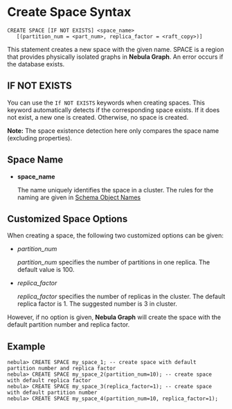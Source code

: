 # Create Space Syntax

```ngql
CREATE SPACE [IF NOT EXISTS] <space_name>
   [(partition_num = <part_num>, replica_factor = <raft_copy>)]
```

This statement creates a new space with the given name. SPACE is a region that provides physically isolated graphs in **Nebula Graph**. An error occurs if the database exists.

## IF NOT EXISTS

You can use the `If NOT EXISTS` keywords when creating spaces. This keyword automatically detects if the corresponding space exists. If it does not exist, a new one is created. Otherwise, no space is created.

**Note:** The space existence detection here only compares the space name (excluding properties).

## Space Name

* **space_name**

    The name uniquely identifies the space in a cluster. The rules for the naming are given in [Schema Object Names](../../3.language-structure/schema-object-names.md)

## Customized Space Options

When creating a space, the following two customized options can be given:

* _partition_num_

    _partition_num_ specifies the number of partitions in one replica. The default value is 100.

* _replica_factor_

    _replica_factor_ specifies the number of replicas in the cluster. The default replica factor is 1. The suggested number is 3 in cluster.

However, if no option is given, **Nebula Graph** will create the space with the default partition number and replica factor.

## Example

```ngql
nebula> CREATE SPACE my_space_1; -- create space with default partition number and replica factor
nebula> CREATE SPACE my_space_2(partition_num=10); -- create space with default replica factor
nebula> CREATE SPACE my_space_3(replica_factor=1); -- create space with default partition number
nebula> CREATE SPACE my_space_4(partition_num=10, replica_factor=1);
```
